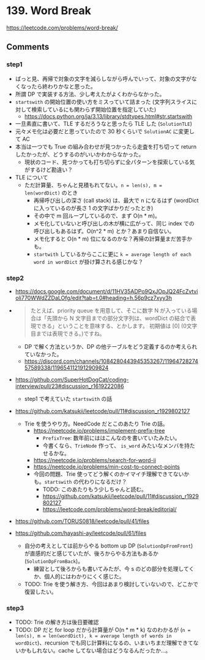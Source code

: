 # 139. Word Break

https://leetcode.com/problems/word-break/

## Comments

### step1

*   ぱっと見、再帰で対象の文字を減らしながら呼んでいって、対象の文字がなくなったら終わりかなと思った。
*   所謂 DP で実装する方法、少し考えたがよくわからなかった。
*   `startswith` の開始位置の使い方をミスっていて詰まった (文字列スライスに対して検索しているにも関わらず開始位置を指定していた)
    *   https://docs.python.org/ja/3.13/library/stdtypes.html#str.startswith
*   一旦素直に書いて、TLE するだろうなと思ったら TLE した (`SolutionTLE`)
*   元々メモ化は必要だと思っていたので 30 秒くらいで `SolutionAC` に変更して AC
*   本当は一つでも True の組み合わせが見つかったら走査を打ち切って return したかったが、どうするのがいいかわからなかった。
    *   現状のコード、見つかっても打ち切らずに全パターンを探索している気がするけど勘違い？
*   TLE について
    *   ただ計算量、ちゃんと見積もれてない。`n = len(s), m = len(wordDict)` のとき
        *   再帰呼び出しの深さ (call stack) は、最大で n になるはず (wordDict に入っているのが長さ 1 の文字ばかりだったとき)
        *   その中で m 回ループしているので、まず O(n * m)。
        *   メモ化していないと呼び出しの木が横に広がって、同じ index での呼び出しもあるはず。O(n^2 * m) とか？あまり自信ない。
        *   メモ化すると O(n * m) 位になるのかな？再帰の計算量まだ苦手かも。
        *   `startwith` しているからここに更に `k = average length of each word in wordDict` が掛け算される感じかな？

### step2

*   https://docs.google.com/document/d/11HV35ADPo9QxJOpJQ24FcZvtvioli770WWdZZDaLOfg/edit?tab=t.0#heading=h.56p9cz7xyy3h
*   > たとえば、priority queue を用意して、そこに数字 N が入っている場合は「先頭から N 文字目までの部分文字列は、wordDict の結合で表現できる」ということを意味する、とかします。
初期値は [0] (0文字目までは表現できる。)ですね。
    *   DP で解く方法というか、DP の他テーブルをどう定義するのか考えられていなかった。
    *   https://discord.com/channels/1084280443945353267/1196472827457589338/1196541121912909824
*   https://github.com/SuperHotDogCat/coding-interview/pull/23#discussion_r1619222086
    *   step1 で考えていた `startswith` の話

*   https://github.com/katsukii/leetcode/pull/11#discussion_r1929802127
    *   Trie を使うやり方。NeedCode だとこのあたり Trie の話。
        *   https://neetcode.io/problems/implement-prefix-tree
            *   `PrefixTree`: 数年前にははこんなのを書いていたみたい。
            *   今書くなら、`TrieNode` 作って、 `is_word` みたいなメンバを持たせるかな。
        *   https://neetcode.io/problems/search-for-word-ii
        *   https://neetcode.io/problems/min-cost-to-connect-points
        *   今回の問題、Trie 使ってどう解くのかイマイチ理解できてないかも。`startswith` の代わりになるだけ？
            *   TODO: このあたりもう少しちゃんと読む。
            *   https://github.com/katsukii/leetcode/pull/11#discussion_r1929802127
            *   https://leetcode.com/problems/word-break/editorial/
*   https://github.com/TORUS0818/leetcode/pull/41/files
*   https://github.com/hayashi-ay/leetcode/pull/61/files
    *   自分の考えとしては前からやる bottom up DP (`SolutionDpFromFront`) が直感的だと感じていたが、後ろからやる方法もあるか (`SolutionDpFromBack`)。
        *   練習として後ろからも書いてみたが、今 s のどの部分を処理してくか、個人的にはわかりにくく感じた。
    *   TODO: Trie を使う解き方、今回はあまり検討していないので、どこかで復習したい。

### step3

*   TODO: Trie の解き方は後日要確認
*   TODO: DP だと for loop だから計算量が O(n * m * k) なのわかるが (`n = len(s), m = len(wordDict), k = average length of words in wordDict`)、recursion でも同じ計算料になるの、いまいちまだ理解できてないかもしれない。cache してない場合はどうなるんだったか…。
